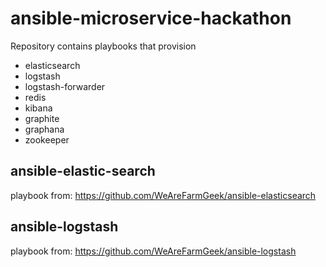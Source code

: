 ansible-microservice-hackathon
==============================

Repository contains playbooks that provision
- elasticsearch
- logstash
- logstash-forwarder
- redis
- kibana
- graphite
- graphana
- zookeeper

## ansible-elastic-search
playbook from: https://github.com/WeAreFarmGeek/ansible-elasticsearch

## ansible-logstash
playbook from: https://github.com/WeAreFarmGeek/ansible-logstash
